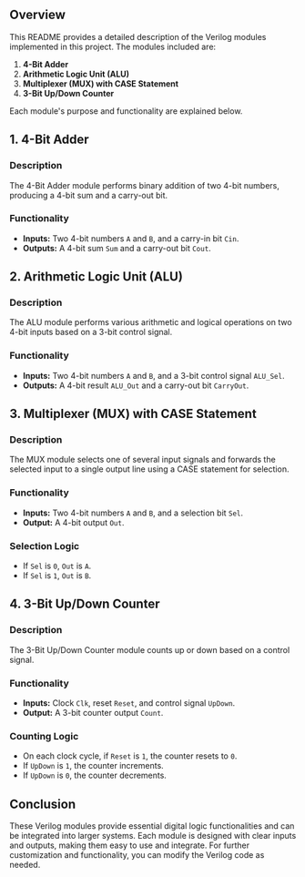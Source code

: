 ## Overview

This README provides a detailed description of the Verilog modules implemented in this project. The modules included are:
1. **4-Bit Adder**
2. **Arithmetic Logic Unit (ALU)**
3. **Multiplexer (MUX) with CASE Statement**
4. **3-Bit Up/Down Counter**

Each module's purpose and functionality are explained below.

## 1. 4-Bit Adder

### Description
The 4-Bit Adder module performs binary addition of two 4-bit numbers, producing a 4-bit sum and a carry-out bit.

### Functionality
- **Inputs:** Two 4-bit numbers `A` and `B`, and a carry-in bit `Cin`.
- **Outputs:** A 4-bit sum `Sum` and a carry-out bit `Cout`.

## 2. Arithmetic Logic Unit (ALU)

### Description
The ALU module performs various arithmetic and logical operations on two 4-bit inputs based on a 3-bit control signal.

### Functionality
- **Inputs:** Two 4-bit numbers `A` and `B`, and a 3-bit control signal `ALU_Sel`.
- **Outputs:** A 4-bit result `ALU_Out` and a carry-out bit `CarryOut`.

## 3. Multiplexer (MUX) with CASE Statement

### Description
The MUX module selects one of several input signals and forwards the selected input to a single output line using a CASE statement for selection.

### Functionality
- **Inputs:** Two 4-bit numbers `A` and `B`, and a selection bit `Sel`.
- **Output:** A 4-bit output `Out`.

### Selection Logic
- If `Sel` is `0`, `Out` is `A`.
- If `Sel` is `1`, `Out` is `B`.

## 4. 3-Bit Up/Down Counter

### Description
The 3-Bit Up/Down Counter module counts up or down based on a control signal.

### Functionality
- **Inputs:** Clock `Clk`, reset `Reset`, and control signal `UpDown`.
- **Output:** A 3-bit counter output `Count`.

### Counting Logic
- On each clock cycle, if `Reset` is `1`, the counter resets to `0`.
- If `UpDown` is `1`, the counter increments.
- If `UpDown` is `0`, the counter decrements.

## Conclusion

These Verilog modules provide essential digital logic functionalities and can be integrated into larger systems. Each module is designed with clear inputs and outputs, making them easy to use and integrate. For further customization and functionality, you can modify the Verilog code as needed.
